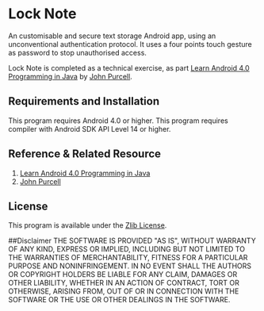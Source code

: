 # Lock Note

An customisable and secure text storage Android app, using an unconventional authentication protocol. It uses a four points touch gesture as password to stop unauthorised access. 

Lock Note is completed as a technical exercise, as part [Learn Android 4.0 Programming in Java](https://www.udemy.com/android-tutorial/#/) by [John Purcell](https://www.caveofprogramming.com/). 


## Requirements and Installation
This program requires Android 4.0 or higher.
This program requires compiler with Android SDK API Level 14 or higher.

## Reference & Related Resource

 1. [Learn Android 4.0 Programming in Java](https://www.udemy.com/android-tutorial/#/)
 2. [John Purcell](https://www.caveofprogramming.com/)

## License
This program is available under the [Zlib License](http://www.gzip.org/zlib/zlib_license.html).

##Disclaimer
THE SOFTWARE IS PROVIDED "AS IS", WITHOUT WARRANTY OF ANY KIND, EXPRESS OR IMPLIED, INCLUDING BUT NOT LIMITED TO THE WARRANTIES OF MERCHANTABILITY, FITNESS FOR A PARTICULAR PURPOSE AND NONINFRINGEMENT. IN NO EVENT SHALL THE AUTHORS OR COPYRIGHT HOLDERS BE LIABLE FOR ANY CLAIM, DAMAGES OR OTHER LIABILITY, WHETHER IN AN ACTION OF CONTRACT, TORT OR OTHERWISE, ARISING FROM, OUT OF OR IN CONNECTION WITH THE SOFTWARE OR THE USE OR OTHER DEALINGS IN THE SOFTWARE.
